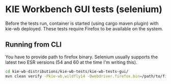 # KIE Workbench GUI tests (selenium)

Before the tests run, container is started (using cargo maven plugin) with kie-wb deployed.
These tests require Firefox to be available on the system.

## Running from CLI

You have to provide path to firefox binary.
Selenium usually supports the latest two ESR versions (54 and 60 at the time I'm writing this).

```bash
cd kie-wb-distributions/kie-wb-tests/kie-wb-tests-gui/
mvn clean verify -Pkie-wb,wildfly14 -Dwebdriver.firefox.bin=/path/to/firefox/firefox-bin
```
